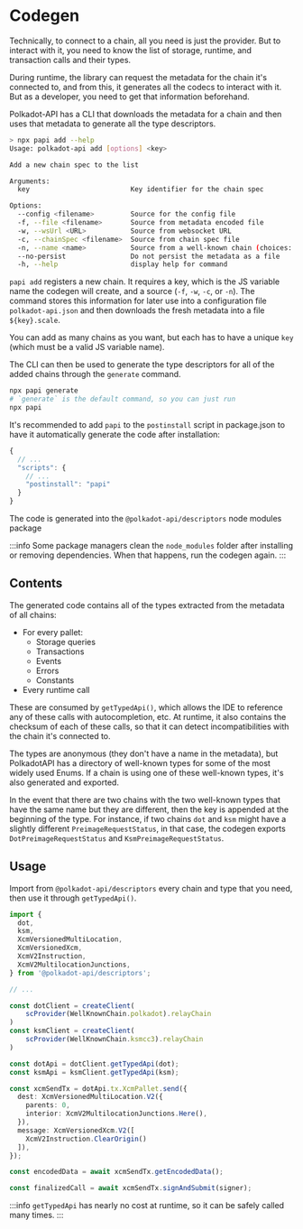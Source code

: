 # Codegen

Technically, to connect to a chain, all you need is just the provider. But to interact with it, you need to know the list of storage, runtime, and transaction calls and their types.

During runtime, the library can request the metadata for the chain it's connected to, and from this, it generates all the codecs to interact with it. But as a developer, you need to get that information beforehand.

Polkadot-API has a CLI that downloads the metadata for a chain and then uses that metadata to generate all the type descriptors.

```sh
> npx papi add --help
Usage: polkadot-api add [options] <key>

Add a new chain spec to the list

Arguments:
  key                         Key identifier for the chain spec

Options:
  --config <filename>         Source for the config file
  -f, --file <filename>       Source from metadata encoded file
  -w, --wsUrl <URL>           Source from websocket URL
  -c, --chainSpec <filename>  Source from chain spec file
  -n, --name <name>           Source from a well-known chain (choices: "polkadot", "ksmcc3", "rococo_v2_2", "westend2")
  --no-persist                Do not persist the metadata as a file
  -h, --help                  display help for command
```

`papi add` registers a new chain. It requires a key, which is the JS variable name the codegen will create, and a source (`-f`, `-w`, `-c`, or `-n`). The command stores this information for later use into a configuration file `polkadot-api.json` and then downloads the fresh metadata into a file `${key}.scale`.

You can add as many chains as you want, but each has to have a unique `key` (which must be a valid JS variable name).

The CLI can then be used to generate the type descriptors for all of the added chains through the `generate` command.

```sh
npx papi generate
# `generate` is the default command, so you can just run
npx papi
```

It's recommended to add `papi` to the `postinstall` script in package.json to have it automatically generate the code after installation:

```js
{
  // ...
  "scripts": {
    // ...
    "postinstall": "papi"
  }
}
```

The code is generated into the `@polkadot-api/descriptors` node modules package

:::info
Some package managers clean the `node_modules` folder after installing or removing dependencies. When that happens, run the codegen again.
:::

## Contents

The generated code contains all of the types extracted from the metadata of all chains:

- For every pallet:
  - Storage queries
  - Transactions
  - Events
  - Errors
  - Constants
- Every runtime call

These are consumed by `getTypedApi()`, which allows the IDE to reference any of these calls with autocompletion, etc. At runtime, it also contains the checksum of each of these calls, so that it can detect incompatibilities with the chain it's connected to.

The types are anonymous (they don't have a name in the metadata), but PolkadotAPI has a directory of well-known types for some of the most widely used Enums. If a chain is using one of these well-known types, it's also generated and exported.

In the event that there are two chains with the two well-known types that have the same name but they are different, then the key is appended at the beginning of the type. For instance, if two chains `dot` and `ksm` might have a slightly different `PreimageRequestStatus`, in that case, the codegen exports `DotPreimageRequestStatus` and `KsmPreimageRequestStatus`.

## Usage

Import from `@polkadot-api/descriptors` every chain and type that you need, then use it through `getTypedApi()`.

```ts
import {
  dot,
  ksm,
  XcmVersionedMultiLocation,
  XcmVersionedXcm,
  XcmV2Instruction,
  XcmV2MultilocationJunctions,
} from '@polkadot-api/descriptors';

// ...

const dotClient = createClient(
    scProvider(WellKnownChain.polkadot).relayChain
)
const ksmClient = createClient(
    scProvider(WellKnownChain.ksmcc3).relayChain
)

const dotApi = dotClient.getTypedApi(dot);
const ksmApi = ksmClient.getTypedApi(ksm);

const xcmSendTx = dotApi.tx.XcmPallet.send({
  dest: XcmVersionedMultiLocation.V2({
    parents: 0,
    interior: XcmV2MultilocationJunctions.Here(),
  }),
  message: XcmVersionedXcm.V2([
    XcmV2Instruction.ClearOrigin()
  ]),
});

const encodedData = await xcmSendTx.getEncodedData();

const finalizedCall = await xcmSendTx.signAndSubmit(signer);
```

:::info
`getTypedApi` has nearly no cost at runtime, so it can be safely called many times.
:::